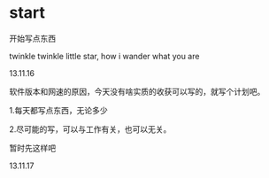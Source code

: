 start
=====

开始写点东西

twinkle twinkle little star, how i wander what you are

13.11.16

软件版本和网速的原因，今天没有啥实质的收获可以写的，就写个计划吧。

1.每天都写点东西，无论多少

2.尽可能的写，可以与工作有关，也可以无关。

暂时先这样吧

13.11.17
